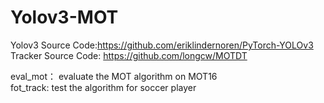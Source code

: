 # Yolov3-MOT
Yolov3 Source Code:https://github.com/eriklindernoren/PyTorch-YOLOv3  
Tracker Source Code: https://github.com/longcw/MOTDT

eval_mot： evaluate the MOT algorithm on MOT16  
fot_track: test the algorithm for soccer player  

